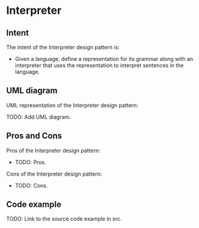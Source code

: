 # Interpreter

## Intent

The intent of the Interpreter design pattern is:

- Given a language, define a representation for its grammar along with an interpreter that uses the representation to interpret sentences in the language.

## UML diagram

UML representation of the Interpreter design pattern:

TODO: Add UML diagram.

## Pros and Cons

Pros of the Interpreter design pattern:

- TODO: Pros.

Cons of the Interpreter design pattern:

- TODO: Cons.

## Code example

TODO: Link to the source code example in src.
